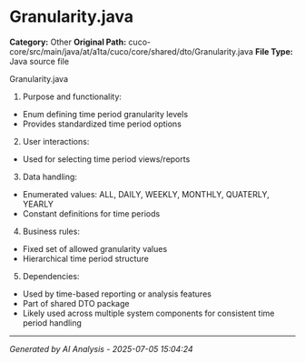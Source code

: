 # Granularity.java

**Category:** Other
**Original Path:** cuco-core/src/main/java/at/a1ta/cuco/core/shared/dto/Granularity.java
**File Type:** Java source file

Granularity.java
1. Purpose and functionality:
- Enum defining time period granularity levels
- Provides standardized time period options

2. User interactions:
- Used for selecting time period views/reports

3. Data handling:
- Enumerated values: ALL, DAILY, WEEKLY, MONTHLY, QUATERLY, YEARLY
- Constant definitions for time periods

4. Business rules:
- Fixed set of allowed granularity values
- Hierarchical time period structure

5. Dependencies:
- Used by time-based reporting or analysis features
- Part of shared DTO package
- Likely used across multiple system components for consistent time period handling

---
*Generated by AI Analysis - 2025-07-05 15:04:24*
